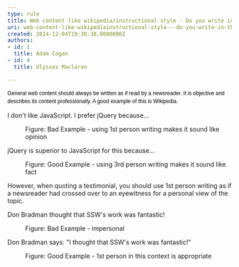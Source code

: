 ```yaml
---
type: rule
title: Web content like wikipedia/instructional style - Do you write in the newsreader and eyewitness style?
uri: web-content-like-wikipediainstructional-style---do-you-write-in-the-newsreader-and-eyewitness-style
created: 2014-12-04T19:30:38.0000000Z
authors:
- id: 1
  title: Adam Cogan
- id: 4
  title: Ulysses Maclaren

---
```




<span class='intro'> <span style="color&#58;#000000;font-family&#58;verdana, sans-serif;font-size&#58;12px;line-height&#58;16.8px;">General web content should always be written as if read by a newsreader. It is objective and describes its content professionally. A good example of this is Wikipedia.</span>​​ </span>

<dl class="badImage"><dt><p class="greyBox" style="width&#58;480px;">
                            I don't like JavaScript. I prefer jQuery because...</p></dt><dd>Figure&#58; Bad Example - using 1st person writing makes it sound like opinion</dd></dl><dl class="goodImage"><dt><p class="greyBox" style="width&#58;480px;">
                            jQuery is superior to JavaScript for this because...</p></dt><dd>Figure&#58; Good Example - using 3rd person writing makes it sound like fact</dd></dl><p>However, when quoting a testimonial, you should use 1st person writing as if a newsreader had crossed over to an eye​witness for a personal view of the topic.</p><dl class="badImage"><dt><p class="greyBox" style="width&#58;480px;">
                            Don Bradman thought that SSW's work was fantastic!</p></dt><dd>Figure&#58; Bad Example - impersonal</dd></dl><dl class="goodImage"><dt><p class="greyBox" style="width&#58;480px;">
                            Don Bradman says&#58; &quot;I thought that SSW's work was fantastic!&quot;</p></dt><dd>Figure&#58; Good Example - 1st person in this context is appropriate</dd></dl>​​


